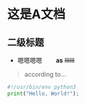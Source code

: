 # 这是A文档
## 二级标题
* 嗯嗯嗯嗯　　
 **as** ~~IIIIII~~  
> according to...  
```python
#!/usr/bin/env python3
print("Hello, World!");
```